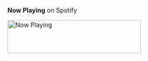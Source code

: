 **Now Playing** on Spotify

<a href="https://now-playing-profile-nu-eight.vercel.app/now-playing?open"><img src="https://now-playing-profile-nu-eight.vercel.app/now-playing" width="300" height="75" alt="Now Playing"></a>
